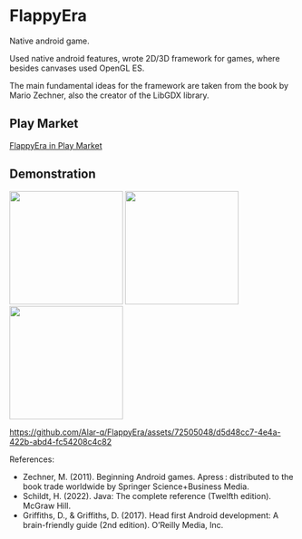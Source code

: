 # FlappyEra

Native android game. 

Used native android features, wrote 2D/3D framework for games, where besides canvases used OpenGL ES. 

The main fundamental ideas for the framework are taken from the book by Mario Zechner, also the creator of the LibGDX library.

## Play Market
[FlappyEra in Play Market](https://play.google.com/store/apps/details?id=com.retro.androidgames.flappybird)


## Demonstration
<img src="https://github.com/Alar-q/FlappyEra/assets/72505048/82c48772-9be8-45e7-978f-97bcccb1c553" width="200">
<img src="https://github.com/Alar-q/FlappyEra/assets/72505048/084d8b48-7f36-48a0-b181-c30c305c58f2" width="200">
<img src="https://github.com/Alar-q/FlappyEra/assets/72505048/c805e97a-8642-4c22-be80-ab61f7ac98f0" width="200">

https://github.com/Alar-q/FlappyEra/assets/72505048/d5d48cc7-4e4a-422b-abd4-fc54208c4c82


References:
- Zechner, M. (2011). Beginning Android games. Apress : distributed to the book trade worldwide by Springer Science+Business Media.
- Schildt, H. (2022). Java: The complete reference (Twelfth edition). McGraw Hill.
- Griffiths, D., & Griffiths, D. (2017). Head first Android development: A brain-friendly guide (2nd edition). O’Reilly Media, Inc.


